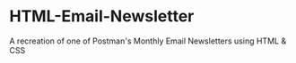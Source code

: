 # HTML-Email-Newsletter
A recreation of one of Postman's Monthly Email Newsletters using HTML &amp; CSS
